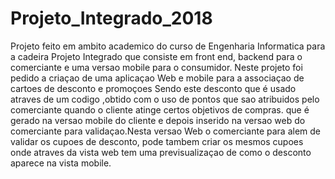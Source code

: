 # Projeto_Integrado_2018
 
Projeto feito em ambito academico do curso de Engenharia Informatica para a cadeira Projeto Integrado que consiste em front end, backend para o comerciante e uma versao mobile para o consumidor. Neste projeto foi pedido a criaçao de uma aplicaçao Web e mobile para a associaçao de cartoes de desconto e promoçoes Sendo este desconto que é usado atraves de um codigo ,obtido com o uso de pontos que sao atribuidos pelo comerciante quando o cliente atinge certos objetivos de compras. que é gerado na versao mobile do cliente e depois inserido na versao web do comerciante para validaçao.Nesta versao Web o comerciante para alem de validar os cupoes de desconto, pode tambem criar os mesmos cupoes onde atraves da vista web tem uma previsualizaçao de como o desconto aparece na vista mobile.
